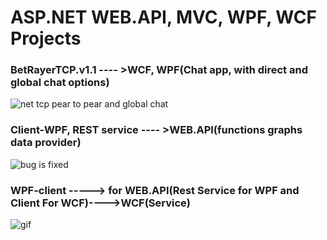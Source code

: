 # ASP.NET WEB.API, MVC, WPF, WCF Projects


### BetRayerTCP.v1.1 ---- >WCF, WPF(Chat app, with direct and global chat options)
![net tcp pear to pear and global chat](https://cloud.githubusercontent.com/assets/24522089/25782649/22f6e692-3360-11e7-8115-ed3912c4cdc4.gif)

### Client-WPF, REST service ---- >WEB.API(functions graphs data provider)
![bug is fixed](https://cloud.githubusercontent.com/assets/24522089/25308291/f40e6a98-27c1-11e7-9d40-bb4f4661dbea.PNG)


### WPF-client -----> for WEB.API(Rest Service for WPF and Client For WCF)---->WCF(Service)
![gif](https://cloud.githubusercontent.com/assets/24522089/25515062/f6dc9210-2bf2-11e7-9e3d-00f7a9b7422d.gif)
